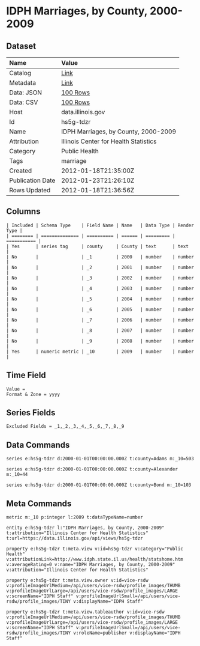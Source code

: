 # IDPH Marriages, by County, 2000-2009

## Dataset

| Name | Value |
| :--- | :---- |
| Catalog | [Link](https://catalog.data.gov/dataset/idph-marriages-by-county-2000-2009-dedc9) |
| Metadata | [Link](https://data.illinois.gov/api/views/hs5g-tdzr) |
| Data: JSON | [100 Rows](https://data.illinois.gov/api/views/hs5g-tdzr/rows.json?max_rows=100) |
| Data: CSV | [100 Rows](https://data.illinois.gov/api/views/hs5g-tdzr/rows.csv?max_rows=100) |
| Host | data.illinois.gov |
| Id | hs5g-tdzr |
| Name | IDPH Marriages, by County, 2000-2009 |
| Attribution | Illinois Center for Health Statistics |
| Category | Public Health |
| Tags | marriage |
| Created | 2012-01-18T21:35:00Z |
| Publication Date | 2012-01-23T21:26:10Z |
| Rows Updated | 2012-01-18T21:36:56Z |

## Columns

```ls
| Included | Schema Type    | Field Name | Name   | Data Type | Render Type |
| ======== | ============== | ========== | ====== | ========= | =========== |
| Yes      | series tag     | county     | County | text      | text        |
| No       |                | _1         | 2000   | number    | number      |
| No       |                | _2         | 2001   | number    | number      |
| No       |                | _3         | 2002   | number    | number      |
| No       |                | _4         | 2003   | number    | number      |
| No       |                | _5         | 2004   | number    | number      |
| No       |                | _6         | 2005   | number    | number      |
| No       |                | _7         | 2006   | number    | number      |
| No       |                | _8         | 2007   | number    | number      |
| No       |                | _9         | 2008   | number    | number      |
| Yes      | numeric metric | _10        | 2009   | number    | number      |
```

## Time Field

```ls
Value = 
Format & Zone = yyyy
```

## Series Fields

```ls
Excluded Fields = _1,_2,_3,_4,_5,_6,_7,_8,_9
```

## Data Commands

```ls
series e:hs5g-tdzr d:2000-01-01T00:00:00.000Z t:county=Adams m:_10=503

series e:hs5g-tdzr d:2000-01-01T00:00:00.000Z t:county=Alexander m:_10=44

series e:hs5g-tdzr d:2000-01-01T00:00:00.000Z t:county=Bond m:_10=103
```

## Meta Commands

```ls
metric m:_10 p:integer l:2009 t:dataTypeName=number

entity e:hs5g-tdzr l:"IDPH Marriages, by County, 2000-2009" t:attribution="Illinois Center for Health Statistics" t:url=https://data.illinois.gov/api/views/hs5g-tdzr

property e:hs5g-tdzr t:meta.view v:id=hs5g-tdzr v:category="Public Health" v:attributionLink=http://www.idph.state.il.us/health/statshome.htm v:averageRating=0 v:name="IDPH Marriages, by County, 2000-2009" v:attribution="Illinois Center for Health Statistics"

property e:hs5g-tdzr t:meta.view.owner v:id=vice-rsdw v:profileImageUrlMedium=/api/users/vice-rsdw/profile_images/THUMB v:profileImageUrlLarge=/api/users/vice-rsdw/profile_images/LARGE v:screenName="IDPH Staff" v:profileImageUrlSmall=/api/users/vice-rsdw/profile_images/TINY v:displayName="IDPH Staff"

property e:hs5g-tdzr t:meta.view.tableauthor v:id=vice-rsdw v:profileImageUrlMedium=/api/users/vice-rsdw/profile_images/THUMB v:profileImageUrlLarge=/api/users/vice-rsdw/profile_images/LARGE v:screenName="IDPH Staff" v:profileImageUrlSmall=/api/users/vice-rsdw/profile_images/TINY v:roleName=publisher v:displayName="IDPH Staff"
```